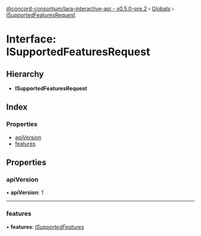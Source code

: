 [@concord-consortium/lara-interactive-api - v0.5.0-pre.2](../README.md) › [Globals](../globals.md) › [ISupportedFeaturesRequest](isupportedfeaturesrequest.md)

# Interface: ISupportedFeaturesRequest

## Hierarchy

* **ISupportedFeaturesRequest**

## Index

### Properties

* [apiVersion](isupportedfeaturesrequest.md#apiversion)
* [features](isupportedfeaturesrequest.md#features)

## Properties

###  apiVersion

• **apiVersion**: *1*

___

###  features

• **features**: *[ISupportedFeatures](isupportedfeatures.md)*
